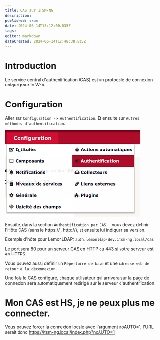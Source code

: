 ```yaml
---
title: CAS sur ITSM-NG
description: 
published: true
date: 2024-06-14T13:12:00.035Z
tags: 
editor: markdown
dateCreated: 2024-06-14T12:48:38.835Z
---
```


# Introduction
Le service central d'authentification (CAS) est un protocole de connexion unique pour le Web.

# Configuration
Aller sur `Configuration -> Authentification`.
Et ensuite sur `Autres méthodes d'authentification`.

![menu-authentification.png](/files/img/configuration/menu-authentification.png)

Ensuite, dans la section `Authentification par CAS	` vous devez définir l'Hôte CAS (sans le https:// , http://), et ensuite lui indiquer sa version.

Exemple d'hôte pour LemonLDAP: `auth.lemonldap-dev.itsm-ng.local/cas`

Le port sera 80 pour un serveur CAS en HTTP ou 443 si votre serveur est en HTTPS.

Vous pouvez aussi définir un `Répertoire de base` et une `Adresse web de retour à la déconnexion`.

Une fois le CAS configuré, chaque utilisateur qui arrivera sur la page de connexion sera automatiquement redirigé sur le serveur d'authentification. 

# Mon CAS est HS, je ne peux plus me connecter.
Vous pouvez forcer la connexion locale avec l'argument noAUTO=1, l'URL serait donc https://itsm-ng.local/index.php?noAUTO=1
